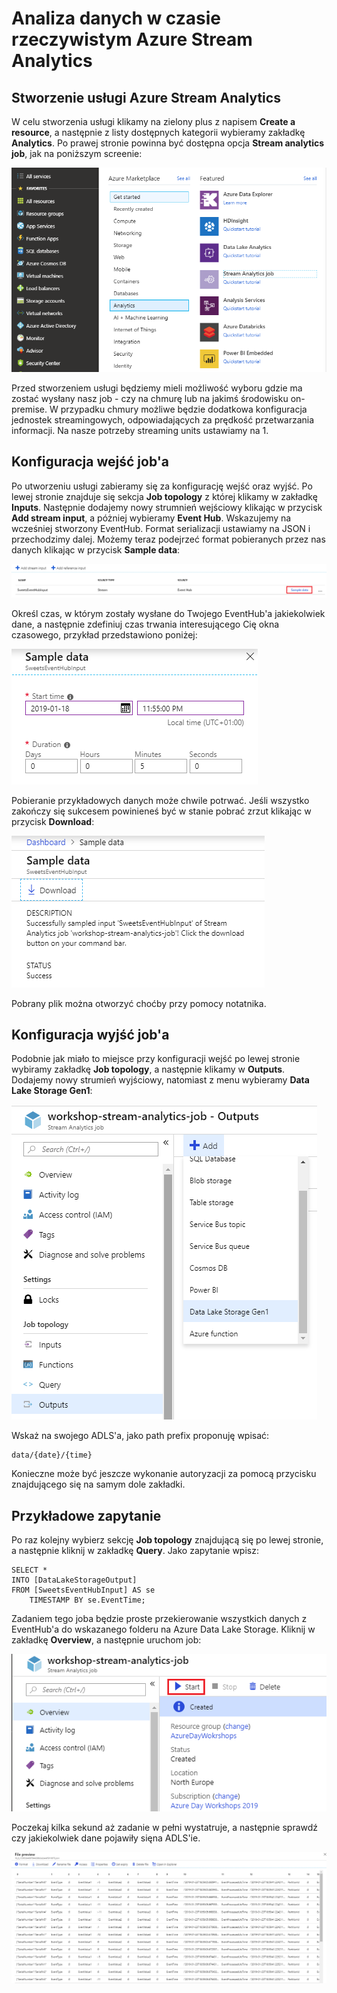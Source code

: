 # Analiza danych w czasie rzeczywistym Azure Stream Analytics

## Stworzenie usługi Azure Stream Analytics

W celu stworzenia usługi  klikamy na zielony plus z napisem **Create a resource**, a następnie z listy dostępnych kategorii wybieramy zakładkę **Analytics**. Po prawej stronie powinna być dostępna opcja **Stream analytics job**, jak na poniższym screenie:

![](../Imgs/CreateSaJob.png)

Przed stworzeniem usługi będziemy mieli możliwość wyboru gdzie ma zostać wysłany nasz job - czy na chmurę lub na jakimś środowisku on-premise. W przypadku chmury możliwe będzie dodatkowa konfiguracja jednostek streamingowych, odpowiadających za prędkość przetwarzania informacji. Na nasze potrzeby streaming units ustawiamy na 1.

## Konfiguracja wejść job'a

Po utworzeniu usługi zabieramy się za konfigurację wejść oraz wyjść. Po lewej stronie znajduje się sekcja **Job topology** z której klikamy w zakładkę **Inputs**. Następnie dodajemy nowy strumnień wejściowy klikając w przycisk **Add stream input**, a póżniej wybieramy **Event Hub**. Wskazujemy na wcześniej stworzony EventHub. Format serializacji ustawiamy na JSON i przechodzimy dalej. Możemy teraz podejrzeć format pobieranych przez nas danych klikając w przycisk **Sample data**:

![](../Imgs/SAGetSampleData.png)

Określ czas, w którym zostały wysłane do Twojego EventHub'a jakiekolwiek dane, a następnie zdefiniuj czas trwania interesującego Cię okna czasowego, przykład przedstawiono poniżej:

![](../Imgs/SASelectSampleDataPeriod.png)

Pobieranie przykładowych danych może chwile potrwać. Jeśli wszystko zakończy się sukcesem powinieneś być w stanie pobrać zrzut klikając w przycisk **Download**:

![](../Imgs/SADownloadingSampleData.png)

Pobrany plik można otworzyć choćby przy pomocy notatnika.

## Konfiguracja wyjść job'a

Podobnie jak miało to miejsce przy konfiguracji wejść po lewej stronie wybiramy zakładkę **Job topology**, a następnie klikamy w **Outputs**. Dodajemy nowy strumień wyjściowy, natomiast z menu wybieramy **Data Lake Storage Gen1**:

![](../Imgs/SAOutputConfiguration.png)

Wskaż na swojego ADLS'a, jako path prefix proponuję wpisać:

```
data/{date}/{time}
```

Konieczne może być jeszcze wykonanie autoryzacji za pomocą przycisku znajdującego się na samym dole zakładki.

## Przykładowe zapytanie

Po raz kolejny wybierz sekcję **Job topology** znajdującą się po lewej stronie, a następnie kliknij w zakładkę **Query**. Jako zapytanie wpisz:

```
SELECT * 
INTO [DataLakeStorageOutput]
FROM [SweetsEventHubInput] AS se
    TIMESTAMP BY se.EventTime;
```

Zadaniem tego joba będzie proste przekierowanie wszystkich danych z EventHub'a do wskazanego folderu na Azure Data Lake Storage. Kliknij w zakładkę **Overview**, a następnie uruchom job:

![](../Imgs/SAStartJob.png)

Poczekaj kilka sekund aż zadanie w pełni wystatruje, a następnie sprawdź czy jakiekolwiek dane pojawiły sięna ADLS'ie.

![](../Imgs/SADataLakeResult.png)
